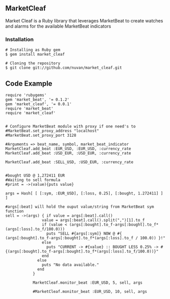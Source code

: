 ## MarketCleaf ##
Market Cleaf is a Ruby library that leverages MarketBeat to create watches and alarms for the available MarketBeat indicators

### Installation ###
    # Installing as Ruby gem
    $ gem install market_cleaf

    # Cloning the repository
    $ git clone git://github.com/nuvan/market_cleaf.git

## Code Example ###

	require 'rubygems'
	gem 'market_beat', '= 0.1.2'
	gem 'market_cleaf', '= 0.0.1'
	require 'market_beat'
	require 'market_cleaf'


	# Configure MarketBeat module with proxy if one need's to
	#MarketBeat.set_proxy_address "localhost"
	#MarketBeat.set_proxy_port 3128

	#Arguments => beat_name, symbol, market_beat_indicator
	MarketCleaf.add_beat :EUR_USD, :EUR_USD, :currency_rate
	MarketCleaf.add_beat :USD_EUR, :USD_EUR, :currency_rate

	MarketCleaf.add_beat :SELL_USD, :USD_EUR, :currency_rate


	#bought USD @ 1,272411 EUR
	#Waiting to sell formula
	#print = ->(value){puts value}

	args = Hash[ [ [:sym, :EUR_USD], [:loss, 0.25], [:bought, 1.272411] ] ]

	#args[:beat] will hold the ouput value/string from MarketBeat sym function
	sell = ->(args) { if value = args[:beat].call()
                    value = args[:beat].call().split(",")[1].to_f
                    if (value < (args[:bought].to_f-args[:bought].to_f*(args[:loss].to_f/100.0)))
                      puts "SELL #{args[:sym]} NOW @ #{ (args[:bought].to_f-args[:bought].to_f*(args[:loss].to_f / 100.0)) }!"
                    else
                      puts "CURRENT -> #{value} :: BOUGHT LESS 0.25% -> #{(args[:bought].to_f-args[:bought].to_f*(args[:loss].to_f/100.0))}"
                    end
                  else
                    puts "No data available."
                  end
                }
                   
				MarketCleaf.monitor_beat :EUR_USD, 5, sell, args

				#MarketCleaf.monitor_beat :EUR_USD, 10, sell, args

